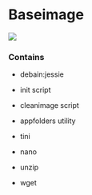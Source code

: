 # Baseimage
[![](https://imagelayers.io/badge/lolhens/baseimage:latest.svg)](https://imagelayers.io/?images=lolhens/baseimage:latest 'Get your own badge on imagelayers.io')
### Contains
* debain:jessie


* init script
* cleanimage script
* appfolders utility


* tini
* nano
* unzip
* wget
